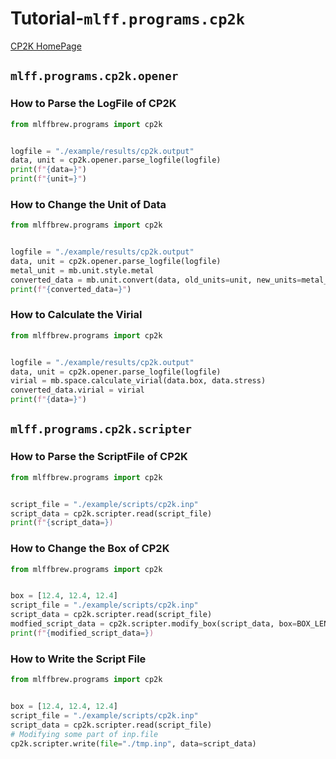 # Tutorial-`mlff.programs.cp2k`
[CP2K HomePage](https://www.cp2k.org/)

## `mlff.programs.cp2k.opener`
### How to Parse the LogFile of CP2K

``` python
from mlffbrew.programs import cp2k


logfile = "./example/results/cp2k.output"
data, unit = cp2k.opener.parse_logfile(logfile)
print(f"{data=}")
print(f"{unit=}")
```

### How to Change the Unit of Data

``` python
from mlffbrew.programs import cp2k


logfile = "./example/results/cp2k.output"
data, unit = cp2k.opener.parse_logfile(logfile)
metal_unit = mb.unit.style.metal
converted_data = mb.unit.convert(data, old_units=unit, new_units=metal_unit)
print(f"{converted_data=}")
```

### How to Calculate the Virial

``` python
from mlffbrew.programs import cp2k


logfile = "./example/results/cp2k.output"
data, unit = cp2k.opener.parse_logfile(logfile)
virial = mb.space.calculate_virial(data.box, data.stress)
converted_data.virial = virial
print(f"{data=}")
```

## `mlff.programs.cp2k.scripter`
### How to Parse the ScriptFile of CP2K

``` python
from mlffbrew.programs import cp2k


script_file = "./example/scripts/cp2k.inp"
script_data = cp2k.scripter.read(script_file)
print(f"{script_data=})
```

### How to Change the Box of CP2K

``` python
from mlffbrew.programs import cp2k


box = [12.4, 12.4, 12.4]
script_file = "./example/scripts/cp2k.inp"
script_data = cp2k.scripter.read(script_file)
modfied_script_data = cp2k.scripter.modify_box(script_data, box=BOX_LENGTH)
print(f"{modified_script_data=})
```

### How to Write the Script File

``` python
from mlffbrew.programs import cp2k


box = [12.4, 12.4, 12.4]
script_file = "./example/scripts/cp2k.inp"
script_data = cp2k.scripter.read(script_file)
# Modifying some part of inp.file 
cp2k.scripter.write(file="./tmp.inp", data=script_data)
```